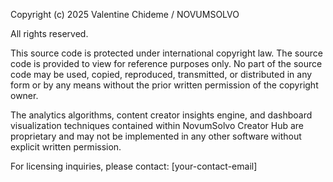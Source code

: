 Copyright (c) 2025 Valentine Chideme / NOVUMSOLVO

All rights reserved.

This source code is protected under international copyright law. The source code is provided to view for reference purposes only. No part of the source code may be used, copied, reproduced, transmitted, or distributed in any form or by any means without the prior written permission of the copyright owner.

The analytics algorithms, content creator insights engine, and dashboard visualization techniques contained within NovumSolvo Creator Hub are proprietary and may not be implemented in any other software without explicit written permission.

For licensing inquiries, please contact: [your-contact-email]
